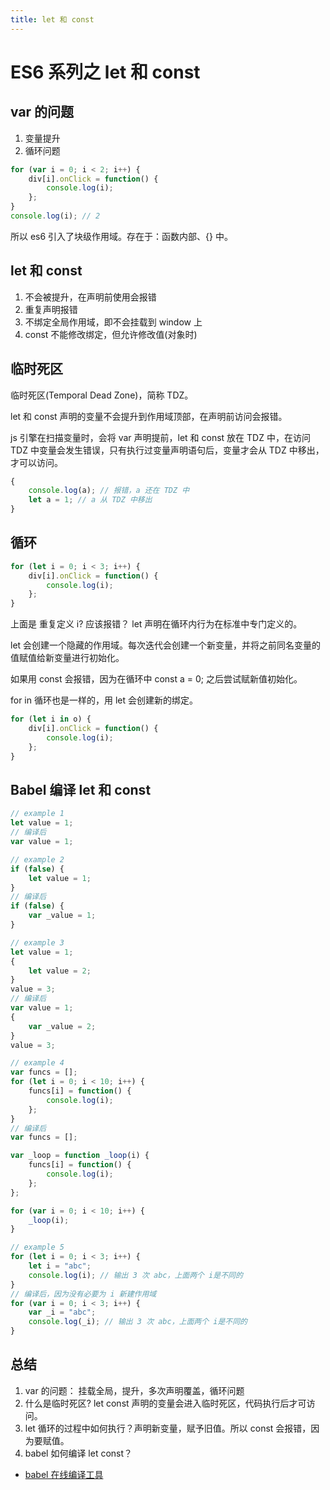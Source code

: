 ```yaml
---
title: let 和 const
---
```


# ES6 系列之 let 和 const

## var 的问题

1. 变量提升
2. 循环问题

```js
for (var i = 0; i < 2; i++) {
    div[i].onClick = function() {
        console.log(i);
    };
}
console.log(i); // 2
```

所以 es6 引入了块级作用域。存在于：函数内部、{} 中。

## let 和 const

1. 不会被提升，在声明前使用会报错
2. 重复声明报错
3. 不绑定全局作用域，即不会挂载到 window 上
4. const 不能修改绑定，但允许修改值(对象时)

## 临时死区

临时死区(Temporal Dead Zone)，简称 TDZ。

let 和 const 声明的变量不会提升到作用域顶部，在声明前访问会报错。

js 引擎在扫描变量时，会将 var 声明提前，let 和 const 放在 TDZ 中，在访问 TDZ 中变量会发生错误，只有执行过变量声明语句后，变量才会从 TDZ 中移出，才可以访问。

```js
{
    console.log(a); // 报错，a 还在 TDZ 中
    let a = 1; // a 从 TDZ 中移出
}
```

## 循环

```js
for (let i = 0; i < 3; i++) {
    div[i].onClick = function() {
        console.log(i);
    };
}
```

上面是 重复定义 i? 应该报错？ let 声明在循环内行为在标准中专门定义的。

let 会创建一个隐藏的作用域。每次迭代会创建一个新变量，并将之前同名变量的值赋值给新变量进行初始化。

如果用 const 会报错，因为在循环中 const a = 0; 之后尝试赋新值初始化。

for in 循环也是一样的，用 let 会创建新的绑定。

```js
for (let i in o) {
    div[i].onClick = function() {
        console.log(i);
    };
}
```

## Babel 编译 let 和 const

```js
// example 1
let value = 1;
// 编译后
var value = 1;

// example 2
if (false) {
    let value = 1;
}
// 编译后
if (false) {
    var _value = 1;
}

// example 3
let value = 1;
{
    let value = 2;
}
value = 3;
// 编译后
var value = 1;
{
    var _value = 2;
}
value = 3;

// example 4
var funcs = [];
for (let i = 0; i < 10; i++) {
    funcs[i] = function() {
        console.log(i);
    };
}
// 编译后
var funcs = [];

var _loop = function _loop(i) {
    funcs[i] = function() {
        console.log(i);
    };
};

for (var i = 0; i < 10; i++) {
    _loop(i);
}

// example 5
for (let i = 0; i < 3; i++) {
    let i = "abc";
    console.log(i); // 输出 3 次 abc，上面两个 i是不同的
}
// 编译后，因为没有必要为 i 新建作用域
for (var i = 0; i < 3; i++) {
    var _i = "abc";
    console.log(_i); // 输出 3 次 abc，上面两个 i是不同的
}
```

## 总结

1. var 的问题： 挂载全局，提升，多次声明覆盖，循环问题
2. 什么是临时死区? let const 声明的变量会进入临时死区，代码执行后才可访问。
3. let 循环的过程中如何执行？声明新变量，赋予旧值。所以 const 会报错，因为要赋值。
4. babel 如何编译 let const？

-   [babel 在线编译工具](https://www.babeljs.cn/repl#?browsers=&build=&builtIns=false&spec=false&loose=false&code_lz=GYewTgBAFANgpgFwgSwgXggBgNwogHggGZdkBqMgSggG8AoCRieJVDAIgEMAjAY3ewMmvEADsAziHgA6GCADmUZJVwB6VREDJ8YC_FYhECE1hB69AMP-AoOUBG6YBI5QFRyKQPRmgWDlAMCqAQtzoBfIA&debug=false&forceAllTransforms=false&shippedProposals=false&circleciRepo=&evaluate=true&fileSize=false&timeTravel=false&sourceType=unambiguous&lineWrap=true&presets=es2015%2Creact%2Cstage-2&prettier=true&targets=&version=7.8.7&externalPlugins=)
